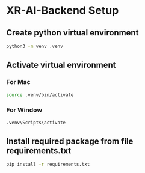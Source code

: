 # XR-AI-Backend Setup

## Create python virtual environment

``` sh
python3 -m venv .venv
```

## Activate virtual environment

### For Mac

``` sh
source .venv/bin/activate
```

### For Window

``` sh
.venv\Scripts\activate
```

## Install required package from file requirements.txt

``` sh
pip install -r requirements.txt
```